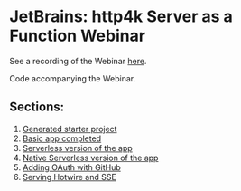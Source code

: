 # JetBrains: http4k Server as a Function Webinar

See a recording of the Webinar [here]().

Code accompanying the Webinar.

## Sections:

1. [Generated starter project](./HelloHttp4k)
1. [Basic app completed](./HelloHttp4k-complete)
1. [Serverless version of the app](./HelloHttp4k-serverless-aws)
1. [Native Serverless version of the app](./HelloHttp4k-serverless-graal)
1. [Adding OAuth with GitHub](./HelloHttp4k-oauth)
1. [Serving Hotwire and SSE](./HelloHttp4k-hotwire)
